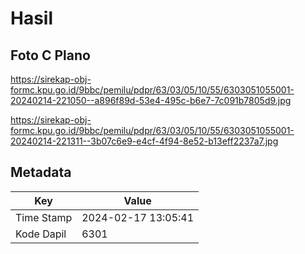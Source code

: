 # Hasil

## Foto C Plano

https://sirekap-obj-formc.kpu.go.id/9bbc/pemilu/pdpr/63/03/05/10/55/6303051055001-20240214-221050--a896f89d-53e4-495c-b6e7-7c091b7805d9.jpg

https://sirekap-obj-formc.kpu.go.id/9bbc/pemilu/pdpr/63/03/05/10/55/6303051055001-20240214-221311--3b07c6e9-e4cf-4f94-8e52-b13eff2237a7.jpg


## Metadata

| Key        | Value               |
| ---------- | ------------------- |
| Time Stamp | 2024-02-17 13:05:41 |
| Kode Dapil | 6301                |



